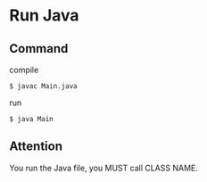 # Run Java

## Command

compile

```
$ javac Main.java
```

run

```
$ java Main
```

## Attention

You run the Java file, you MUST call CLASS NAME.
